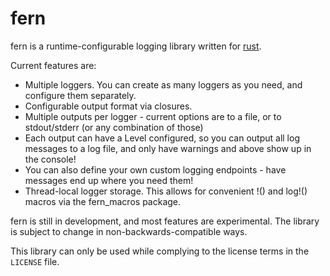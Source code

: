 fern
====

fern is a runtime-configurable logging library written for [rust](http://www.rust-lang.org/).

Current features are:
- Multiple loggers. You can create as many loggers as you need, and configure them separately.
- Configurable output format via closures.
- Multiple outputs per logger - current options are to a file, or to stdout/stderr (or any combination of those)
- Each output can have a Level configured, so you can output all log messages to a log file, and only have warnings and above show up in the console!
- You can also define your own custom logging endpoints - have messages end up where you need them!
- Thread-local logger storage. This allows for convenient <level>!() and log!() macros via the fern_macros package.

fern is still in development, and most features are experimental. The library is subject to change in non-backwards-compatible ways.

This library can only be used while complying to the license terms in the `LICENSE` file.
